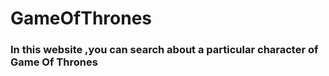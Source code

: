 # GameOfThrones

<h3>In this website ,you can search about a particular character of Game Of Thrones</h3>
